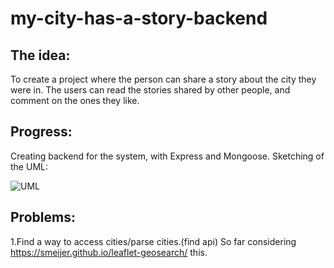 # my-city-has-a-story-backend

## The idea:
To create a project where the person can share a story about the city they were in.
The users can read the stories shared by other people, and comment on the ones they like.

## Progress:
Creating backend for the system, with Express and Mongoose.
Sketching of the UML:

![UML](https://i.imgur.com/rxCVI0G.png)


## Problems:
1.Find a way to access cities/parse cities.(find api)
So far considering https://smeijer.github.io/leaflet-geosearch/ this.
